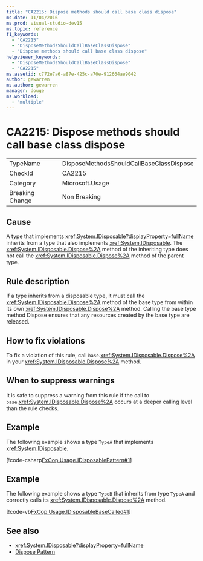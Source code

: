 ```yaml
---
title: "CA2215: Dispose methods should call base class dispose"
ms.date: 11/04/2016
ms.prod: visual-studio-dev15
ms.topic: reference
f1_keywords:
  - "CA2215"
  - "DisposeMethodsShouldCallBaseClassDispose"
  - "Dispose methods should call base class dispose"
helpviewer_keywords:
  - "DisposeMethodsShouldCallBaseClassDispose"
  - "CA2215"
ms.assetid: c772e7a6-a87e-425c-a70e-912664ae9042
author: gewarren
ms.author: gewarren
manager: douge
ms.workload:
  - "multiple"
---
```

# CA2215: Dispose methods should call base class dispose

|||
|-|-|
|TypeName|DisposeMethodsShouldCallBaseClassDispose|
|CheckId|CA2215|
|Category|Microsoft.Usage|
|Breaking Change|Non Breaking|

## Cause
 A type that implements <xref:System.IDisposable?displayProperty=fullName> inherits from a type that also implements <xref:System.IDisposable>. The <xref:System.IDisposable.Dispose%2A> method of the inheriting type does not call the <xref:System.IDisposable.Dispose%2A> method of the parent type.

## Rule description
 If a type inherits from a disposable type, it must call the <xref:System.IDisposable.Dispose%2A> method of the base type from within its own <xref:System.IDisposable.Dispose%2A> method. Calling the base type method Dispose ensures that any resources created by the base type are released.

## How to fix violations
 To fix a violation of this rule, call `base`.<xref:System.IDisposable.Dispose%2A> in your <xref:System.IDisposable.Dispose%2A> method.

## When to suppress warnings
 It is safe to suppress a warning from this rule if the call to `base`.<xref:System.IDisposable.Dispose%2A> occurs at a deeper calling level than the rule checks.

## Example
 The following example shows a type `TypeA` that implements <xref:System.IDisposable>.

 [!code-csharp[FxCop.Usage.IDisposablePattern#1](../code-quality/codesnippet/CSharp/ca2215-dispose-methods-should-call-base-class-dispose_1.cs)]

## Example
 The following example shows a type `TypeB` that inherits from type `TypeA` and correctly calls its <xref:System.IDisposable.Dispose%2A> method.

 [!code-vb[FxCop.Usage.IDisposableBaseCalled#1](../code-quality/codesnippet/VisualBasic/ca2215-dispose-methods-should-call-base-class-dispose_2.vb)]

## See also

- <xref:System.IDisposable?displayProperty=fullName>
- [Dispose Pattern](/dotnet/standard/design-guidelines/dispose-pattern)